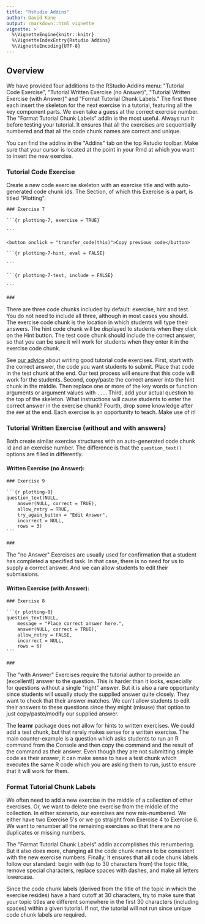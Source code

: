 ```yaml
---
title: "Rstudio Addins"
author: David Kane
output: rmarkdown::html_vignette
vignette: >
  %\VignetteEngine{knitr::knitr}
  %\VignetteIndexEntry{Rstudio Addins}
  %\VignetteEncoding{UTF-8}
---
```




## Overview

We have provided four additions to the RStudio Addins menu: "Tutorial Code Exercise", "Tutorial Written Exercise (no Answer)", "Tutorial Written Exercise (with Answer)" and "Format Tutorial Chunk Labels." The first three each insert the skeleton for the next exercise in a tutorial, featuring all the key component parts. We even take a guess at the correct exercise number.  The "Format Tutorial Chunk Labels" addin is the most useful. Always run it before testing your tutorial. It ensures that all the exercises are sequentially numbered and that all the code chunk names are correct and unique.

You can find the addins in the "Addins" tab on the top Rstudio toolbar. Make sure that your cursor is located at the point in your Rmd at which you want to insert the new exercise. 


### Tutorial Code Exercise

Create a new code exercise skeleton with an exercise title and with auto-generated code chunk ids. The Section, of which this Exercise is a part, is titled "Plotting".



````default
### Exercise 7

```{r plotting-7, exercise = TRUE}

```

<button onclick = "transfer_code(this)">Copy previous code</button>

```{r plotting-7-hint, eval = FALSE}

```

```{r plotting-7-test, include = FALSE}

```

###
````

There are three code chunks included by default: exercise, hint and test. You do not need to include all three, although in most cases you should. The exercise code chunk is the location in which students will type their answers. The hint code chunk will be displayed to students when they click on the Hint button. The test code chunk should include the correct answer, so that you can be sure it will work for students when they enter it in the exercise code chunk.

See [our advice](https://ppbds.github.io/tutorial.helpers/articles/instructions.html#exercises) about writing good tutorial code exercises. First, start with the correct answer, the code you want students to submit. Place that code in the test chunk at the end. Our test process will ensure that this code will work for the students. Second, copy/paste the correct answer into the hint chunk in the middle. Then replace one or more of the key words or function arguments or argument values with `...`. Third, add your actual question to the top of the skeleton. What instructions will cause students to enter the correct answer in the exercise chunk? Fourth, drop some knowledge after the `###` at the end. Each exercise is an opportunity to teach. Make use of it!


### Tutorial Written Exercise (without and with answers)

Both create similar exercise structures with an auto-generated code chunk id and an exercise number. The difference is that the `question_text()` options are filled in differently.

#### Written Exercise (no Answer):


````default
### Exercise 9

```{r plotting-9}
question_text(NULL,
	answer(NULL, correct = TRUE),
	allow_retry = TRUE,
	try_again_button = "Edit Answer",
	incorrect = NULL,
	rows = 3)
```

###
````

The "no Answer" Exercises are usually used for confirmation that a student has completed a specified task. In that case, there is no need for us to supply a correct answer. And we can allow students to edit their submissions.

#### Written Exercise (with Answer):


````default
### Exercise 8

```{r plotting-8}
question_text(NULL,
	message = "Place correct answer here.",
	answer(NULL, correct = TRUE),
	allow_retry = FALSE,
	incorrect = NULL,
	rows = 6)
```

###
````

The "with Answer" Exercises require the tutorial author to provide an (excellent!) answer to the question. This is harder than it looks, especially for questions without a single "right" answer. But it is also a rare opportunity since students will usually study the supplied answer quite closely. They want to check that their answer matches. We can't allow students to edit their answers to these questions since they might (misuse) that option to just copy/paste/modify our supplied answer.

The **learnr** package does not allow for hints to written exercises. We could add a test chunk, but that rarely makes sense for a written exercise. The main counter-example is a question which asks students to run an R command from the Console and then copy the command and the result of the command as their answer. Even though they are not submitting simple code as their answer, it can make sense to have a test chunk which executes the same R code which you are asking them to run, just to ensure that it will work for them.


### Format Tutorial Chunk Labels

We often need to add a new exercise in the middle of a collection of other exercises. Or, we want to delete one exercise from the middle of the collection. In either scenario, our exercises are now mis-numbered. We either have two Exercise 5's or we go straight from Exercise 4 to Exercise 6. We want to renumber all the remaining exercises so that there are no duplicates or missing numbers.

The "Format Tutorial Chunk Labels" addin accomplishes this renumbering. But it also does more, changing all the code chunk names to be consistent with the new exercise numbers. Finally, it ensures that all code chunk labels follow our standard: begin with (up to 30 characters from) the topic title, remove special characters, replace spaces with dashes, and make all letters lowercase.

Since the code chunk labels (derived from the title of the topic in which the exercise resides) have a hard cutoff at 30 characters, try to make sure that your topic titles are different somewhere in the first 30 characters (including spaces) within a given tutorial. If not, the tutorial will not run since unique code chunk labels are required.




